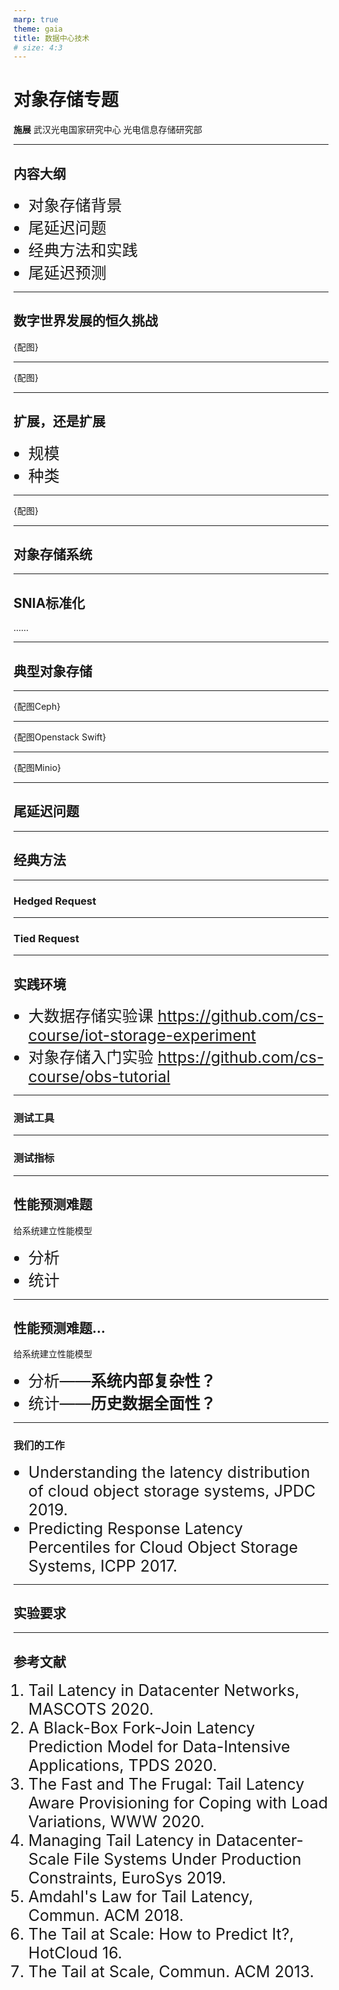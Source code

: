 ```yaml
---
marp: true
theme: gaia
title: 数据中心技术
# size: 4:3
---
```


# 对象存储专题

**施展**
武汉光电国家研究中心
光电信息存储研究部

---

## 内容大纲

- 对象存储背景
- 尾延迟问题
- 经典方法和实践
- 尾延迟预测

---

## 数字世界发展的恒久挑战

{配图}

---

{配图}

---

## 扩展，还是扩展

- 规模
- 种类

---

{配图}

---

## 对象存储系统

---

## SNIA标准化

……

---

## 典型对象存储

---

{配图Ceph}

---

{配图Openstack Swift}

---

{配图Minio}

---

## 尾延迟问题

---

## 经典方法

---

### Hedged Request

---

### Tied Request

---

## 实践环境

- 大数据存储实验课 <https://github.com/cs-course/iot-storage-experiment>
- 对象存储入门实验 <https://github.com/cs-course/obs-tutorial>

---

### 测试工具

---

### 测试指标

---

## 性能预测难题

给系统建立性能模型

- 分析
- 统计

---

## 性能预测难题…

给系统建立性能模型

- 分析——**系统内部复杂性？**
- 统计——**历史数据全面性？**

---

### 我们的工作

<style scoped>
li {
  font-size: 25px;
}
</style>

- Understanding the latency distribution of cloud object storage systems, JPDC 2019.
- Predicting Response Latency Percentiles for Cloud Object Storage Systems, ICPP 2017.

---

## 实验要求

---

## 参考文献

<style scoped>
li {
  font-size: 25px;
}
</style>

1. Tail Latency in Datacenter Networks, MASCOTS 2020.
2. A Black-Box Fork-Join Latency Prediction Model for Data-Intensive Applications, TPDS 2020.
3. The Fast and The Frugal: Tail Latency Aware Provisioning for Coping with Load Variations, WWW 2020.
4. Managing Tail Latency in Datacenter-Scale File Systems Under Production Constraints, EuroSys 2019.
5. Amdahl's Law for Tail Latency, Commun. ACM 2018.
6. The Tail at Scale: How to Predict It?, HotCloud 16.
7. The Tail at Scale, Commun. ACM 2013.
